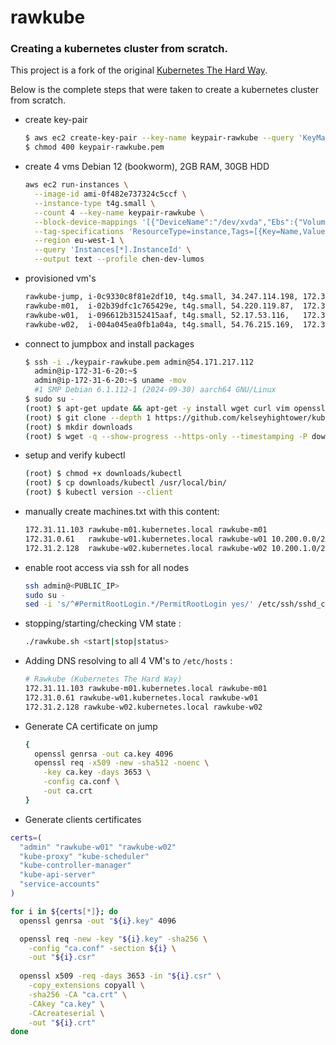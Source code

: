 # rawkube

### Creating a kubernetes cluster from scratch.
This project is a fork of the original [Kubernetes The Hard Way](https://github.com/kelseyhightower/kubernetes-the-hard-way).

Below is the complete steps that were taken to create a kubernetes cluster from scratch.


* create key-pair
  ```bash
  $ aws ec2 create-key-pair --key-name keypair-rawkube --query 'KeyMaterial' --output text > keypair-rawkube.pem --profile chen-dev-lumos
  $ chmod 400 keypair-rawkube.pem
  ```

* create 4 vms Debian 12 (bookworm), 2GB RAM, 30GB HDD
  ```bash
  aws ec2 run-instances \
    --image-id ami-0f482e737324c5ccf \
    --instance-type t4g.small \
    --count 4 --key-name keypair-rawkube \
    --block-device-mappings '[{"DeviceName":"/dev/xvda","Ebs":{"VolumeSize":30,"VolumeType":"gp3"}}]' \
    --tag-specifications 'ResourceType=instance,Tags=[{Key=Name,Value=k8s-node}]' \
    --region eu-west-1 \
    --query 'Instances[*].InstanceId' \
    --output text --profile chen-dev-lumos
  ```
* provisioned vm's
  ```bash
  rawkube-jump, i-0c9330c8f81e2df10, t4g.small, 34.247.114.198, 172.31.6.20
  rawkube-m01,  i-02b39dfc1c765429e, t4g.small, 54.220.119.87,  172.31.11.103
  rawkube-w01,  i-096612b3152415aaf, t4g.small, 52.17.53.116,   172.31.0.61
  rawkube-w02,  i-004a045ea0fb1a04a, t4g.small, 54.76.215.169,  172.31.2.128
  ```

* connect to jumpbox and install packages
  ```bash
  $ ssh -i ./keypair-rawkube.pem admin@54.171.217.112                                                                                                                                ✔  13:54:03 
    admin@ip-172-31-6-20:~$
    admin@ip-172-31-6-20:~$ uname -mov
    #1 SMP Debian 6.1.112-1 (2024-09-30) aarch64 GNU/Linux
  $ sudo su -
  (root) $ apt-get update && apt-get -y install wget curl vim openssl git
  (root) $ git clone --depth 1 https://github.com/kelseyhightower/kubernetes-the-hard-way.git
  (root) $ mkdir downloads
  (root) $ wget -q --show-progress --https-only --timestamping -P downloads -i downloads.txt
  ```

* setup and verify kubectl
  ```bash
  (root) $ chmod +x downloads/kubectl
  (root) $ cp downloads/kubectl /usr/local/bin/
  (root) $ kubectl version --client
  ```
* manually create machines.txt with this content:
  ```bash
  172.31.11.103 rawkube-m01.kubernetes.local rawkube-m01
  172.31.0.61   rawkube-w01.kubernetes.local rawkube-w01 10.200.0.0/24
  172.31.2.128  rawkube-w02.kubernetes.local rawkube-w02 10.200.1.0/24
  ```
* enable root access via ssh for all nodes
  ```bash
  ssh admin@<PUBLIC_IP>
  sudo su -
  sed -i 's/^#PermitRootLogin.*/PermitRootLogin yes/' /etc/ssh/sshd_config && systemctl restart sshd
  ```

* stopping/starting/checking VM state :
  ```bash
  ./rawkube.sh <start|stop|status>   
  ```

* Adding DNS resolving to all 4 VM's to `/etc/hosts` :
  ```bash
  # Rawkube (Kubernetes The Hard Way)
  172.31.11.103 rawkube-m01.kubernetes.local rawkube-m01
  172.31.0.61 rawkube-w01.kubernetes.local rawkube-w01
  172.31.2.128 rawkube-w02.kubernetes.local rawkube-w02
  ```
  
* Generate CA certificate on jump
  ```bash
  {
    openssl genrsa -out ca.key 4096
    openssl req -x509 -new -sha512 -noenc \
      -key ca.key -days 3653 \
      -config ca.conf \
      -out ca.crt
  }
  ```
* Generate clients certificates
```bash
certs=(
  "admin" "rawkube-w01" "rawkube-w02"
  "kube-proxy" "kube-scheduler"
  "kube-controller-manager"
  "kube-api-server"
  "service-accounts"
) 

for i in ${certs[*]}; do
  openssl genrsa -out "${i}.key" 4096

  openssl req -new -key "${i}.key" -sha256 \
    -config "ca.conf" -section ${i} \
    -out "${i}.csr"
  
  openssl x509 -req -days 3653 -in "${i}.csr" \
    -copy_extensions copyall \
    -sha256 -CA "ca.crt" \
    -CAkey "ca.key" \
    -CAcreateserial \
    -out "${i}.crt"
done

```